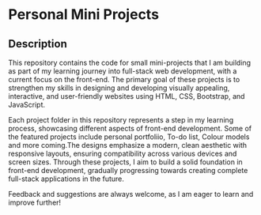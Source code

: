 # Personal Mini Projects

## Description
This repository contains the code for small mini-projects that I am building as part of my learning journey into full-stack web development, with a current focus on the front-end. The primary goal of these projects is to strengthen my skills in designing and developing visually appealing, interactive, and user-friendly websites using HTML, CSS, Bootstrap, and JavaScript.

Each project folder in this repository represents a step in my learning process, showcasing different aspects of front-end development. Some of the featured projects include personal portfoliio, To-do list, Colour models and more coming.The designs emphasize a modern, clean aesthetic with responsive layouts, ensuring compatibility across various devices and screen sizes. Through these projects, I aim to build a solid foundation in front-end development, gradually progressing towards creating complete full-stack applications in the future.


Feedback and suggestions are always welcome, as I am eager to learn and improve further!
